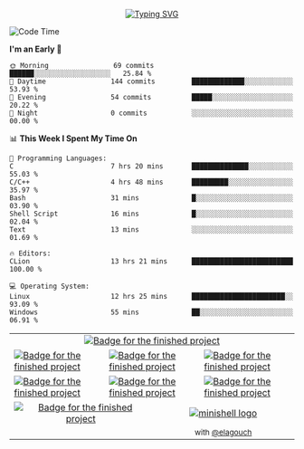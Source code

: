 <p align="center">
<a href="https://git.io/typing-svg"><img src="https://readme-typing-svg.demolab.com?font=Fira+Code&weight=500&size=30&pause=1000&color=F718C9&center=true&vCenter=true&width=435&lines=Hi+!+I'm+maximart" alt="Typing SVG" /></a>
</p>

<!--START_SECTION:waka-->
![Code Time](http://img.shields.io/badge/Code%20Time-211%20hrs%2041%20mins-blue)

**I'm an Early 🐤** 

```text
🌞 Morning                69 commits          ██████░░░░░░░░░░░░░░░░░░░   25.84 % 
🌆 Daytime                144 commits         █████████████░░░░░░░░░░░░   53.93 % 
🌃 Evening                54 commits          █████░░░░░░░░░░░░░░░░░░░░   20.22 % 
🌙 Night                  0 commits           ░░░░░░░░░░░░░░░░░░░░░░░░░   00.00 % 
```


📊 **This Week I Spent My Time On** 

```text
💬 Programming Languages: 
C                        7 hrs 20 mins       ██████████████░░░░░░░░░░░   55.03 % 
C/C++                    4 hrs 48 mins       █████████░░░░░░░░░░░░░░░░   35.97 % 
Bash                     31 mins             █░░░░░░░░░░░░░░░░░░░░░░░░   03.90 % 
Shell Script             16 mins             █░░░░░░░░░░░░░░░░░░░░░░░░   02.04 % 
Text                     13 mins             ░░░░░░░░░░░░░░░░░░░░░░░░░   01.69 % 

🔥 Editors: 
CLion                    13 hrs 21 mins      █████████████████████████   100.00 % 

💻 Operating System: 
Linux                    12 hrs 25 mins      ███████████████████████░░   93.09 % 
Windows                  55 mins             ██░░░░░░░░░░░░░░░░░░░░░░░   06.91 % 
```


<!--END_SECTION:waka-->
<table align="center" border="0">
  <tr>
    <td colspan="6" align="center"><a href="https://github.com/Manomania/libft"><img src="https://raw.githubusercontent.com/ayogun/42-project-badges/refs/heads/main/badges/libftm.png" alt="Badge for the finished project" /></a></td>
  </tr>
  <tr>
    <td colspan="2"><a href="https://github.com/Manomania/ft_printf"><img src="https://raw.githubusercontent.com/ayogun/42-project-badges/refs/heads/main/badges/ft_printfm.png" alt="Badge for the finished project" /></a></td>
    <td colspan="2"><a href="https://github.com/Manomania/Get_next_line"><img src="https://raw.githubusercontent.com/ayogun/42-project-badges/refs/heads/main/badges/get_next_linem.png" alt="Badge for the finished project" /></a></td>
    <td colspan="2"><a href="https://github.com/Manomania/Born2beroot"><img src="https://raw.githubusercontent.com/ayogun/42-project-badges/refs/heads/main/badges/born2beroote.png" alt="Badge for the finished project" /></a></td>
  </tr>
  <tr>
    <td colspan="2"><a href="https://github.com/Manomania/minitalk"><img src="https://raw.githubusercontent.com/ayogun/42-project-badges/refs/heads/main/badges/minitalkm.png" alt="Badge for the finished project" /></a></td>
    <td colspan="2"><a href="https://github.com/Manomania/push_swap"><img src="https://raw.githubusercontent.com/ayogun/42-project-badges/refs/heads/main/badges/push_swapm.png" alt="Badge for the finished project" /></a></td>
    <td colspan="2"><a href="https://github.com/Manomania/so_long"><img src="https://raw.githubusercontent.com/ayogun/42-project-badges/refs/heads/main/badges/so_longm.png" alt="Badge for the finished project" /></a></td>
  </tr>
  <tr>
    <td colspan="3" align="center"><a href="https://github.com/Manomania/philosopher"><img src="https://raw.githubusercontent.com/ayogun/42-project-badges/refs/heads/main/badges/philosopherse.png" alt="Badge for the finished project" /></a></td>
    <td colspan="3" align="center"><a href="https://github.com/Manomania/minishell"><img src="https://github.com/ayogun/42-project-badges/raw/main/badges/minishelle.png" alt="minishell logo"></a></td>
  </tr>
  <tr>
    <td colspan="3" align="center"></td>
    <td colspan="6" align="center"><sub>with <a href="https://github.com/airone01/">@elagouch</a></sub></td>
  </tr>
</table>
